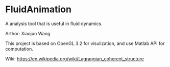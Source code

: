 # FluidAnimation
A analysis tool that is useful in fluid dynamics.

Arthor: Xiaojun Wang

This project is based on OpenGL 3.2 for visulization, and use Matlab API for computation.

Wiki: https://en.wikipedia.org/wiki/Lagrangian_coherent_structure
